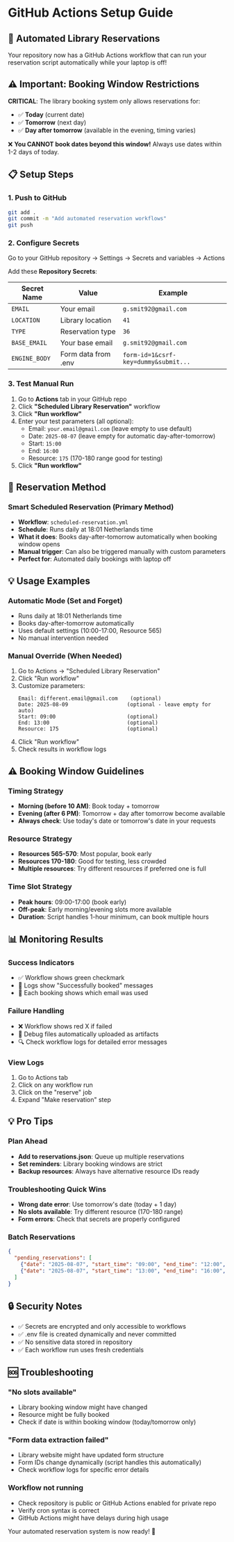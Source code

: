 # GitHub Actions Setup Guide

## 🚀 **Automated Library Reservations**

Your repository now has a GitHub Actions workflow that can run your reservation script automatically while your laptop is off!

## ⚠️ **Important: Booking Window Restrictions**

**CRITICAL**: The library booking system only allows reservations for:
- ✅ **Today** (current date)
- ✅ **Tomorrow** (next day) 
- ✅ **Day after tomorrow** (available in the evening, timing varies)

❌ **You CANNOT book dates beyond this window!** Always use dates within 1-2 days of today.

## 📋 **Setup Steps**

### 1. **Push to GitHub**
```bash
git add .
git commit -m "Add automated reservation workflows"
git push
```

### 2. **Configure Secrets**
Go to your GitHub repository → Settings → Secrets and variables → Actions

Add these **Repository Secrets**:

| Secret Name | Value | Example |
|-------------|-------|---------|
| `EMAIL` | Your email | `g.smit92@gmail.com` |
| `LOCATION` | Library location | `41` |
| `TYPE` | Reservation type | `36` |
| `BASE_EMAIL` | Your base email | `g.smit92@gmail.com` |
| `ENGINE_BODY` | Form data from .env | `form-id=1&csrf-key=dummy&submit...` |

### 3. **Test Manual Run**
1. Go to **Actions** tab in your GitHub repo
2. Click **"Scheduled Library Reservation"** workflow
3. Click **"Run workflow"**
4. Enter your test parameters (all optional):
   - Email: `your.email@gmail.com` (leave empty to use default)
   - Date: `2025-08-07` (leave empty for automatic day-after-tomorrow)
   - Start: `15:00`
   - End: `16:00`
   - Resource: `175` (170-180 range good for testing)
5. Click **"Run workflow"**

## 📅 **Reservation Method**

### **Smart Scheduled Reservation (Primary Method)**
- **Workflow**: `scheduled-reservation.yml` 
- **Schedule**: Runs daily at 18:01 Netherlands time
- **What it does**: Books day-after-tomorrow automatically when booking window opens
- **Manual trigger**: Can also be triggered manually with custom parameters
- **Perfect for**: Automated daily bookings with laptop off

## 💡 **Usage Examples**

### **Automatic Mode (Set and Forget)**
- Runs daily at 18:01 Netherlands time
- Books day-after-tomorrow automatically  
- Uses default settings (10:00-17:00, Resource 565)
- No manual intervention needed

### **Manual Override (When Needed)**
1. Go to Actions → "Scheduled Library Reservation"
2. Click "Run workflow" 
3. Customize parameters:
   ```
   Email: different.email@gmail.com    (optional)
   Date: 2025-08-09                   (optional - leave empty for auto)
   Start: 09:00                       (optional)
   End: 13:00                         (optional)
   Resource: 175                      (optional)
   ```
4. Click "Run workflow"
5. Check results in workflow logs

## ⚠️ **Booking Window Guidelines**

### **Timing Strategy**
- **Morning (before 10 AM)**: Book today + tomorrow
- **Evening (after 6 PM)**: Tomorrow + day after tomorrow become available
- **Always check**: Use today's date or tomorrow's date in your requests

### **Resource Strategy** 
- **Resources 565-570**: Most popular, book early
- **Resources 170-180**: Good for testing, less crowded
- **Multiple resources**: Try different resources if preferred one is full

### **Time Slot Strategy**
- **Peak hours**: 09:00-17:00 (book early)
- **Off-peak**: Early morning/evening slots more available
- **Duration**: Script handles 1-hour minimum, can book multiple hours

## 📊 **Monitoring Results**

### **Success Indicators**
- ✅ Workflow shows green checkmark
- 📝 Logs show "Successfully booked" messages
- 📧 Each booking shows which email was used

### **Failure Handling**
- ❌ Workflow shows red X if failed
- 📁 Debug files automatically uploaded as artifacts
- 🔍 Check workflow logs for detailed error messages

### **View Logs**
1. Go to Actions tab
2. Click on any workflow run
3. Click on the "reserve" job
4. Expand "Make reservation" step

## 💡 **Pro Tips**

### **Plan Ahead**
- **Add to reservations.json**: Queue up multiple reservations
- **Set reminders**: Library booking windows are strict
- **Backup resources**: Always have alternative resource IDs ready

### **Troubleshooting Quick Wins**
- **Wrong date error**: Use tomorrow's date (today + 1 day)
- **No slots available**: Try different resource (170-180 range)
- **Form errors**: Check that secrets are properly configured

### **Batch Reservations**
```json
{
  "pending_reservations": [
    {"date": "2025-08-07", "start_time": "09:00", "end_time": "12:00", "resource": "175"},
    {"date": "2025-08-07", "start_time": "13:00", "end_time": "16:00", "resource": "176"}
  ]
}
```

## 🔒 **Security Notes**

- ✅ Secrets are encrypted and only accessible to workflows
- ✅ .env file is created dynamically and never committed
- ✅ No sensitive data stored in repository
- ✅ Each workflow run uses fresh credentials

## 🆘 **Troubleshooting**

### **"No slots available"**
- Library booking window might have changed
- Resource might be fully booked
- Check if date is within booking window (today/tomorrow only)

### **"Form data extraction failed"**
- Library website might have updated form structure
- Form IDs change dynamically (script handles this automatically)
- Check workflow logs for specific error details

### **Workflow not running**
- Check repository is public or GitHub Actions enabled for private repo
- Verify cron syntax is correct
- GitHub Actions might have delays during high usage

Your automated reservation system is now ready! 🎉